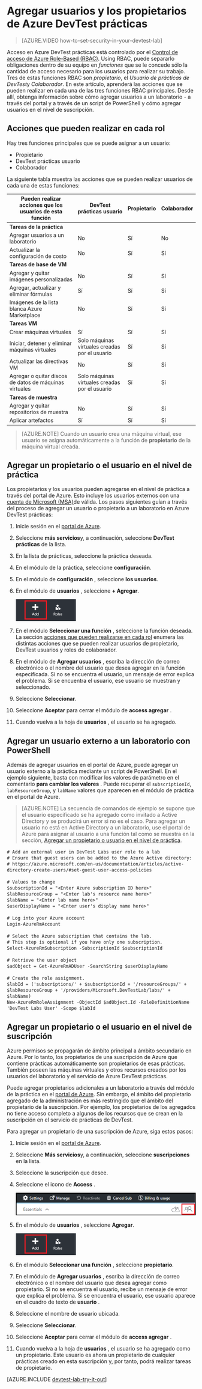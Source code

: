 <properties
    pageTitle="Agregar usuarios y los propietarios de Azure DevTest prácticas | Microsoft Azure"
    description="Agregar usuarios y los propietarios de Azure DevTest prácticas mediante el portal de Azure o PowerShell"
    services="devtest-lab,virtual-machines"
    documentationCenter="na"
    authors="tomarcher"
    manager="douge"
    editor=""/>

<tags
    ms.service="devtest-lab"
    ms.workload="na"
    ms.tgt_pltfrm="na"
    ms.devlang="na"
    ms.topic="article"
    ms.date="09/12/2016"
    ms.author="tarcher"/>

# <a name="add-owners-and-users-in-azure-devtest-labs"></a>Agregar usuarios y los propietarios de Azure DevTest prácticas

> [AZURE.VIDEO how-to-set-security-in-your-devtest-lab]

Acceso en Azure DevTest prácticas está controlado por el [Control de acceso de Azure Role-Based (RBAC)](../active-directory/role-based-access-control-what-is.md). Using RBAC, puede separarlo obligaciones dentro de su equipo en *funciones* que se le concede sólo la cantidad de acceso necesario para los usuarios para realizar su trabajo. Tres de estas funciones RBAC son *propietario*, el *Usuario de prácticas de DevTest*y *Colaborador*. En este artículo, aprenderá las acciones que se pueden realizar en cada una de las tres funciones RBAC principales. Desde allí, obtenga información sobre cómo agregar usuarios a un laboratorio - a través del portal y a través de un script de PowerShell y cómo agregar usuarios en el nivel de suscripción.

## <a name="actions-that-can-be-performed-in-each-role"></a>Acciones que pueden realizar en cada rol

Hay tres funciones principales que se puede asignar a un usuario:

- Propietario
- DevTest prácticas usuario
- Colaborador

La siguiente tabla muestra las acciones que se pueden realizar usuarios de cada una de estas funciones:

| **Pueden realizar acciones que los usuarios de esta función** | **DevTest prácticas usuario**            | **Propietario** | **Colaborador** |
|---|---|---|---|
| **Tareas de la práctica**                          |                              |       |             |
| Agregar usuarios a un laboratorio                     | No                           | Sí   | No          |
| Actualizar la configuración de costo                   | No                           | Sí   | Sí         |
| **Tareas de base de VM**                      |                              |       |             |
| Agregar y quitar imágenes personalizadas           | No                           | Sí   | Sí         |
| Agregar, actualizar y eliminar fórmulas       | Sí                          | Sí   | Sí         |
| Imágenes de la lista blanca Azure Marketplace     | No                           | Sí   | Sí         |
| **Tareas VM**                           |                              |       |             |
| Crear máquinas virtuales                             | Sí                          | Sí   | Sí         |
| Iniciar, detener y eliminar máquinas virtuales            | Solo máquinas virtuales creadas por el usuario | Sí   | Sí         |
| Actualizar las directivas VM                     | No                           | Sí   | Sí         |
| Agregar o quitar discos de datos de máquinas virtuales      | Solo máquinas virtuales creadas por el usuario | Sí   | Sí         |
| **Tareas de muestra**                     |                              |       |             |
| Agregar y quitar repositorios de muestra   | No                           | Sí   | Sí         |
| Aplicar artefactos                        | Sí                          | Sí   | Sí         |

> [AZURE.NOTE] Cuando un usuario crea una máquina virtual, ese usuario se asigna automáticamente a la función de **propietario** de la máquina virtual creada.

## <a name="add-an-owner-or-user-at-the-lab-level"></a>Agregar un propietario o el usuario en el nivel de práctica

Los propietarios y los usuarios pueden agregarse en el nivel de práctica a través del portal de Azure. Esto incluye los usuarios externos con una [cuenta de Microsoft (MSA)](devtest-lab-faq.md#what-is-a-microsoft-account)de válida.
Los pasos siguientes guían a través del proceso de agregar un usuario o propietario a un laboratorio en Azure DevTest prácticas:

1. Inicie sesión en el [portal de Azure](http://go.microsoft.com/fwlink/p/?LinkID=525040).

1. Seleccione **más servicios**y, a continuación, seleccione **DevTest prácticas** de la lista.

1. En la lista de prácticas, seleccione la práctica deseada.

1. En el módulo de la práctica, seleccione **configuración**. 

1. En el módulo de **configuración** , seleccione **los usuarios**.

1. En el módulo de **usuarios** , seleccione **+ Agregar**.

    ![Agregar usuario](./media/devtest-lab-add-devtest-user/devtest-users-blade.png)

1. En el módulo **Seleccionar una función** , seleccione la función deseada. La sección [acciones que pueden realizarse en cada rol](#actions-that-can-be-performed-in-each-role) enumera las distintas acciones que se pueden realizar usuarios de propietario, DevTest usuarios y roles de colaborador.

1. En el módulo de **Agregar usuarios** , escriba la dirección de correo electrónico o el nombre del usuario que desea agregar en la función especificada. Si no se encuentra el usuario, un mensaje de error explica el problema. Si se encuentra el usuario, ese usuario se muestran y seleccionado. 

1. Seleccione **Seleccionar**.

1. Seleccione **Aceptar** para cerrar el módulo de **access agregar** .

1. Cuando vuelva a la hoja de **usuarios** , el usuario se ha agregado.  

## <a name="add-an-external-user-to-a-lab-using-powershell"></a>Agregar un usuario externo a un laboratorio con PowerShell

Además de agregar usuarios en el portal de Azure, puede agregar un usuario externo a la práctica mediante un script de PowerShell. En el ejemplo siguiente, basta con modificar los valores de parámetro en el comentario **para cambiar los valores** .
Puede recuperar el `subscriptionId`, `labResourceGroup`, y `labName` valores que aparecen en el módulo de práctica en el portal de Azure.

> [AZURE.NOTE]
> La secuencia de comandos de ejemplo se supone que el usuario especificado se ha agregado como invitado a Active Directory y se producirá un error si no es el caso. Para agregar un usuario no está en Active Directory a un laboratorio, use el portal de Azure para asignar al usuario a una función tal como se muestra en la sección, [Agregar un propietario o usuario en el nivel de práctica](#add-an-owner-or-user-at-the-lab-level).   

    # Add an external user in DevTest Labs user role to a lab
    # Ensure that guest users can be added to the Azure Active directory:
    # https://azure.microsoft.com/en-us/documentation/articles/active-directory-create-users/#set-guest-user-access-policies

    # Values to change
    $subscriptionId = "<Enter Azure subscription ID here>"
    $labResourceGroup = "<Enter lab's resource name here>"
    $labName = "<Enter lab name here>"
    $userDisplayName = "<Enter user's display name here>"

    # Log into your Azure account
    Login-AzureRmAccount
    
    # Select the Azure subscription that contains the lab. 
    # This step is optional if you have only one subscription.
    Select-AzureRmSubscription -SubscriptionId $subscriptionId
    
    # Retrieve the user object
    $adObject = Get-AzureRmADUser -SearchString $userDisplayName
    
    # Create the role assignment. 
    $labId = ('subscriptions/' + $subscriptionId + '/resourceGroups/' + $labResourceGroup + '/providers/Microsoft.DevTestLab/labs/' + $labName)
    New-AzureRmRoleAssignment -ObjectId $adObject.Id -RoleDefinitionName 'DevTest Labs User' -Scope $labId

## <a name="add-an-owner-or-user-at-the-subscription-level"></a>Agregar un propietario o el usuario en el nivel de suscripción

Azure permisos se propagarán de ámbito principal a ámbito secundario en Azure. Por lo tanto, los propietarios de una suscripción de Azure que contiene prácticas automáticamente son propietarios de esas prácticas. También poseen las máquinas virtuales y otros recursos creados por los usuarios del laboratorio y el servicio de Azure DevTest prácticas. 

Puede agregar propietarios adicionales a un laboratorio a través del módulo de la práctica en el [portal de Azure](http://go.microsoft.com/fwlink/p/?LinkID=525040). Sin embargo, el ámbito del propietario agregado de la administración es más restringido que el ámbito del propietario de la suscripción. Por ejemplo, los propietarios de los agregados no tiene acceso completo a algunos de los recursos que se crean en la suscripción en el servicio de prácticas de DevTest. 

Para agregar un propietario de una suscripción de Azure, siga estos pasos:

1. Inicie sesión en el [portal de Azure](http://go.microsoft.com/fwlink/p/?LinkID=525040).

1. Seleccione **Más servicios**y, a continuación, seleccione **suscripciones** en la lista.

1. Seleccione la suscripción que desee.

1. Seleccione el icono de **Access** . 

    ![Usuarios de Access](./media/devtest-lab-add-devtest-user/access-users.png)

1. En el módulo de **usuarios** , seleccione **Agregar**.

    ![Agregar usuario](./media/devtest-lab-add-devtest-user/devtest-users-blade.png)

1. En el módulo **Seleccionar una función** , seleccione **propietario**.

1. En el módulo de **Agregar usuarios** , escriba la dirección de correo electrónico o el nombre del usuario que desea agregar como propietario. Si no se encuentra el usuario, recibe un mensaje de error que explica el problema. Si se encuentra el usuario, ese usuario aparece en el cuadro de texto de **usuario** .

1. Seleccione el nombre de usuario ubicada.

1. Seleccione **Seleccionar**.

1. Seleccione **Aceptar** para cerrar el módulo de **access agregar** .

1. Cuando vuelva a la hoja de **usuarios** , el usuario se ha agregado como un propietario. Este usuario es ahora un propietario de cualquier prácticas creado en esta suscripción y, por tanto, podrá realizar tareas de propietario. 

[AZURE.INCLUDE [devtest-lab-try-it-out](../../includes/devtest-lab-try-it-out.md)]
